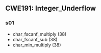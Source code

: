 ## CWE191: Integer_Underflow

### s01
- char_fscanf_multiply (38)
- char_fscanf_sub (38)
- char_min_multiply (38)
